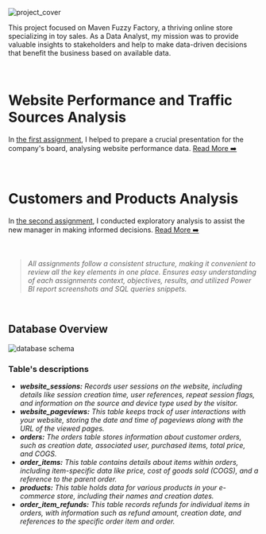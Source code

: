 ![project_cover](https://github.com/gnoevoy/Ecommerce_and_Web_Analytics/assets/43414592/23e5a5fd-18d6-4131-acad-17ac3a56c6a4)

This project focused on Maven Fuzzy Factory, a thriving online store specializing in toy sales. As a Data Analyst, my mission was to provide valuable insights to stakeholders and help to make data-driven decisions that benefit the business based on available data.

</br>

# Website Performance and Traffic Sources Analysis
In [the first assignment](https://github.com/gnoevoy/Ecommerce_and_Web_Analytics/blob/70886ef4d2031f3695ba70c5b6e54beb51021c49/Assignments%20/Web_analytics.md), I helped to prepare a crucial presentation for the company's board, analysing website performance data. [Read More ➡️](https://github.com/gnoevoy/Ecommerce_and_Web_Analytics/blob/70886ef4d2031f3695ba70c5b6e54beb51021c49/Assignments%20/Web_analytics.md)

</br>

# Customers and Products Analysis
In [the second assignment](https://github.com/gnoevoy/Ecommerce_and_Web_Analytics/blob/5cc62aea26c6c389428592236ce838446f7f9712/Assignments%20/Customers_and_products.md), I conducted exploratory analysis to assist the new manager in making informed decisions. [Read More ➡️](https://github.com/gnoevoy/Ecommerce_and_Web_Analytics/blob/5cc62aea26c6c389428592236ce838446f7f9712/Assignments%20/Customers_and_products.md)

</br>

> *All assignments follow a consistent structure, making it convenient to review all the key elements in one place. Ensures easy understanding of each assignments context, objectives, results, and utilized Power BI report screenshots and SQL queries snippets.*

</br>

## Database Overview


![database schema](https://github.com/gnoevoy/Ecommerce_and_Web_Analytics/assets/43414592/a2c69aae-9bb1-4e06-833d-2669de26cac9)

### Table's descriptions
- ***website_sessions:** Records user sessions on the website, including details like session creation time, user references, repeat session flags, and information on the source and device type used by the visitor.*
- ***website_pageviews:** This table keeps track of user interactions with your website, storing the date and time of pageviews along with the URL of the viewed pages.*
- ***orders:** The orders table stores information about customer orders, such as creation date, associated user, purchased items, total price, and COGS.*
- ***order_items:** This table contains details about items within orders, including item-specific data like price, cost of goods sold (COGS), and a reference to the parent order.*
- ***products:** This table holds data for various products in your e-commerce store, including their names and creation dates.*
- ***order_item_refunds:** This table records refunds for individual items in orders, with information such as refund amount, creation date, and references to the specific order item and order.*

